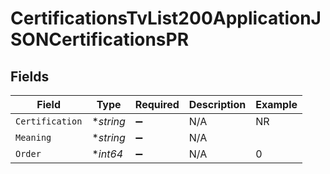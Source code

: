 # CertificationsTvList200ApplicationJSONCertificationsPR


## Fields

| Field              | Type               | Required           | Description        | Example            |
| ------------------ | ------------------ | ------------------ | ------------------ | ------------------ |
| `Certification`    | **string*          | :heavy_minus_sign: | N/A                | NR                 |
| `Meaning`          | **string*          | :heavy_minus_sign: | N/A                |                    |
| `Order`            | **int64*           | :heavy_minus_sign: | N/A                | 0                  |